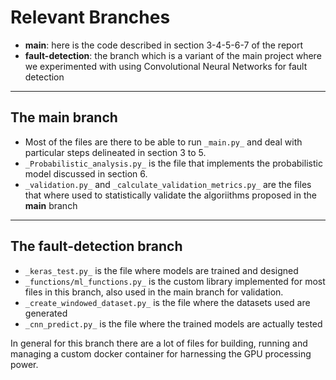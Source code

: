 # Relevant Branches

* **main**: here is the code described in section 3-4-5-6-7 of the report
* **fault-detection**: the branch which is a variant of the main project where we experimented with using Convolutional Neural Networks for fault detection

---

## The main branch

* Most of the files are there to be able to run `_main.py_` and deal with particular steps delineated in section 3 to 5.
* `_Probabilistic_analysis.py_` is the file that implements the probabilistic model discussed in section 6.
* `_validation.py_` and `_calculate_validation_metrics.py_` are the files that where used to statistically validate the algoriithms proposed in the **main** branch

---

## The fault-detection branch

* `_keras_test.py_` is the file where models are trained and designed
* `_functions/ml_functions.py_` is the custom library implemented for most files in this branch, also used in the main branch for validation.
* `_create_windowed_dataset.py_` is the file where the datasets used are generated
* `_cnn_predict.py_` is the file where the trained models are actually tested

In general for this branch there are a lot of files for building, running and managing a custom docker container for harnessing the GPU processing power.
